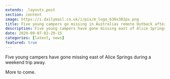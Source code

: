 ```yaml
---
extends: _layouts.post
section: content
image: https://i.dailymail.co.uk/i/pix/m_logo_636x382px.png 
title: Five young campers go missing in Australias remote Outback after leaving for a weekend trip 
description: Five young campers have gone missing east of Alice Springs during a weekend trip away. 
date: 2020-09-07-02-29-15 
categories: [latest, news] 
featured: true 
--- 
```

Five young campers have gone missing east of Alice Springs during a weekend trip away.  

More to come. 

